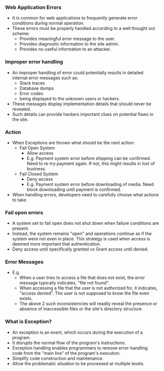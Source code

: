 ### Web Application Errors
- It is common for web applications to frequently generate error conditions during normal operation.
- These errors must be properly handled according to a well thought out scheme:
	- Provides meaningful error message to the user.
	- Provides diagnostic information to the site admin.
	- Provides no useful information to an attacker.

### Improper error handling
- An improper handling of error could potentially results in detailed internal error messages such as:
	- Stack traces
	- Database dumps
	- Error codes
	- being displayed to the unknown users or hackers.
- These messages display implementation details that should never be revealed.
- Such details can provide hackers important clues on potential flaws in the site.

### Action
- When Exceptions are thrown what should be the next action:
	- Fail Open System
		- Allow access
		- E.g. Payment system error before shipping can be confirmed. Need to re-try payment again. If not, this  might results in lost of business.
	- Fail Closed System
		- Deny access
		- E.g. Payment system error before downloading of media. Need block downloading until payment is confirmed.
- When handling errors, developers need to carefully choose what actions to take.

### Fail open errors
- A system set to fail open does not shut down when failure conditions are present.
- Instead, the system remains "open" and operations continue as if the system were not even in place. This strategy is used when access is deemed more important that authentication.
- Deny access until specifically granted vs Grant access until denied.

### Error Messages
- E.g. 
	- When a user tries to access a file that does not exist, the error message typically indicates, "file not found".
	- When accessing a file that the user is not authorized for, it indicates, "access denied". The user is not supposed to know the file even exists.
	- The above 2 such inconsistencies will readily reveal the presence or absence of inaccessible files or the site's directory structure.

### What is Exception?
- An exception is an event, which occurs during the execution of a program.
- It disrupts the normal flow of the program's instructions.
- Exception handling enables programmers to remove error-handling code from the "main line" of the program's execution.
- Simplify code construction and maintenance.
- Allow the problematic situation to be processed at multiple levels.